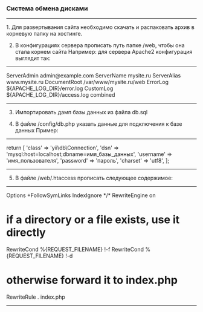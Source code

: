 <h3>Система обмена дисками</h3>
<hr>
1. Для развертывания сайта необходимо скачать и распаковать архив в корневую папку на хостинге.

2. В конфигурациях сервера прописать путь папке /web, чтобы она стала корнем сайта
Например: для сервера Apache2 конфигурация выглядит так:
<hr>
<VirtualHost *:80>
    ServerAdmin admin@example.com
    ServerName mysite.ru
    ServerAlias www.mysite.ru
    DocumentRoot /var/www/mysite.ru/web
    ErrorLog ${APACHE_LOG_DIR}/error.log
    CustomLog ${APACHE_LOG_DIR}/access.log combined
</VirtualHost>
<hr>

3. Импортировать дамп базы данных из файла db.sql

4. В файле /config/db.php указать данные для подключения к базе данных
Пример:
<hr>
return [
    'class' => 'yii\db\Connection',
    'dsn' => 'mysql:host=localhost;dbname=имя_базы_данных',
    'username' => 'имя_пользователя',
    'password' => 'пароль',
    'charset' => 'utf8',
];
<hr>

5. В файле /web/.htaccess прописать следующее содержимое:
<hr>
Options +FollowSymLinks
IndexIgnore */*
RewriteEngine on

# if a directory or a file exists, use it directly
RewriteCond %{REQUEST_FILENAME} !-f
RewriteCond %{REQUEST_FILENAME} !-d

# otherwise forward it to index.php
RewriteRule . index.php
<hr>
